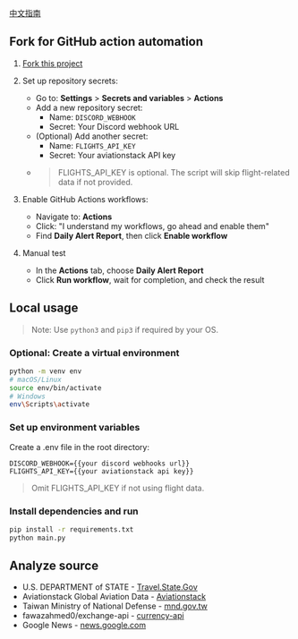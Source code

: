 [中文指南](README.zh.md)

## Fork for GitHub action automation

1. [Fork this project](https://github.com/RNovice/TSSB/fork)
2. Set up repository secrets:
   - Go to: **Settings** > **Secrets and variables** > **Actions**
   - Add a new repository secret:
     - Name: `DISCORD_WEBHOOK`
     - Secret: Your Discord webhook URL
   - (Optional) Add another secret:
     - Name: `FLIGHTS_API_KEY`
     - Secret: Your aviationstack API key
   - > FLIGHTS_API_KEY is optional. The script will skip flight-related data if not provided.
3. Enable GitHub Actions workflows:

   - Navigate to: **Actions**
   - Click: "I understand my workflows, go ahead and enable them"
   - Find **Daily Alert Report**, then click **Enable workflow**

4. Manual test
   - In the **Actions** tab, choose **Daily Alert Report**
   - Click **Run workflow**, wait for completion, and check the result

## Local usage

> Note: Use `python3` and `pip3` if required by your OS.

### Optional: Create a virtual environment

```bash
python -m venv env
# macOS/Linux
source env/bin/activate
# Windows
env\Scripts\activate
```

### Set up environment variables

Create a .env file in the root directory:

```env
DISCORD_WEBHOOK={{your discord webhooks url}}
FLIGHTS_API_KEY={{your aviationstack api key}}
```

> Omit FLIGHTS_API_KEY if not using flight data.

### Install dependencies and run

```bash
pip install -r requirements.txt
python main.py
```

## Analyze source

- U.S. DEPARTMENT of STATE - [Travel.State.Gov](https://travel.state.gov/content/travel.html)
- Aviationstack Global Aviation Data - [Aviationstack](https://aviationstack.com)
- Taiwan Ministry of National Defense - [mnd.gov.tw](https://www.mnd.gov.tw/)
- fawazahmed0/exchange-api - [currency-api](https://github.com/fawazahmed0/exchange-api)
- Google News - [news.google.com](https://news.google.com/)
